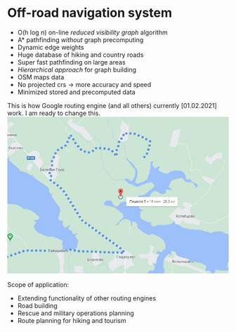 # Off-road navigation system
- O(h log n) on-line _reduced visibility graph_ algorithm
- A* pathfinding _without_ graph precomputing
- Dynamic edge weights
- Huge database of hiking and country roads
- Super fast pathfinding on large areas
- _Hierarchical approach_ for graph building
- OSM maps data
- No projected crs -> more accuracy and speed
- Minimized stored and precomputed data

This is how Google routing engine (and all others) currently [01.02.2021] work. I am ready to change this.
![](presentations/Google_maps.png)

Scope of application:
- Extending functionality of other routing engines  
- Road building  
- Rescue and military operations planning  
- Route planning for hiking and tourism  
